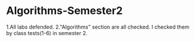 # Algorithms-Semester2

1.All labs defended.
2."Algorithms" section are all checked.
I checked them by class tests(1-6) in semester 2.
